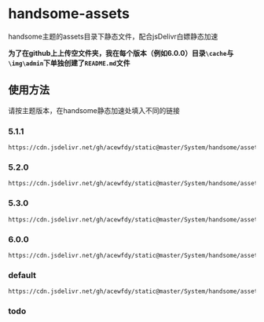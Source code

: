 # handsome-assets
handsome主题的assets目录下静态文件，配合jsDelivr白嫖静态加速

**为了在github上上传空文件夹，我在每个版本（例如6.0.0）目录`\cache`与`\img\admin`下单独创建了`README.md`文件**

## 使用方法
请按主题版本，在handsome静态加速处填入不同的链接

### 5.1.1

    https://cdn.jsdelivr.net/gh/acewfdy/static@master/System/handsome/assets/5.1.1/

### 5.2.0

    https://cdn.jsdelivr.net/gh/acewfdy/static@master/System/handsome/assets/5.2.0/

### 5.3.0

    https://cdn.jsdelivr.net/gh/acewfdy/static@master/System/handsome/assets/5.3.0/

### 6.0.0

    https://cdn.jsdelivr.net/gh/acewfdy/static@master/System/handsome/assets/6.0.0/

### default

    https://cdn.jsdelivr.net/gh/acewfdy/static@master/System/handsome/assets/default/

### todo
